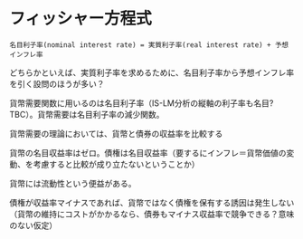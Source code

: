 # フィッシャー方程式

```
名目利子率(nominal interest rate) = 実質利子率(real interest rate) + 予想インフレ率
```

どちらかといえば、実質利子率を求めるために、名目利子率から予想インフレ率を引く設問のほうが多い？

貨幣需要関数に用いるのは名目利子率（IS-LM分析の縦軸の利子率も名目?TBC）。貨幣需要は名目利子率の減少関数。

貨幣需要の理論においては、貨幣と債券の収益率を比較する

貨幣の名目収益率はゼロ。債権は名目収益率（要するにインフレ＝貨幣価値の変動、を考慮すると比較が成り立たないということか）

貨幣には流動性という便益がある。

債権が収益率マイナスであれば、貨幣ではなく債権を保有する誘因は発生しない（貨幣の維持にコストがかかるなら、債券もマイナス収益率で競争できる？意味のない仮定）
